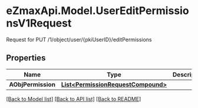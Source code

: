 # eZmaxApi.Model.UserEditPermissionsV1Request
Request for PUT /1/object/user/{pkiUserID}/editPermissions

## Properties

Name | Type | Description | Notes
------------ | ------------- | ------------- | -------------
**AObjPermission** | [**List&lt;PermissionRequestCompound&gt;**](PermissionRequestCompound.md) |  | 

[[Back to Model list]](../README.md#documentation-for-models) [[Back to API list]](../README.md#documentation-for-api-endpoints) [[Back to README]](../README.md)

